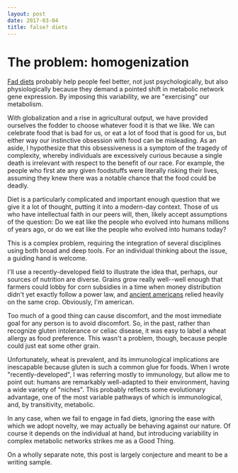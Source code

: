 ```yaml
---
layout: post
date: 2017-03-04
title: false? diets
---
```


# The problem: homogenization

[Fad diets](https://en.wikipedia.org/wiki/Fad_diet) probably help people feel better, not just psychologically, but also physiologically because they demand a pointed shift in metabolic network gene expression. By imposing this variability, we are "exercising" our metabolism.  

With globalization and a rise in agricultural output, we have provided ourselves the fodder to choose whatever food it is that we like. We can celebrate food that is bad for us, or eat a lot of food that is good for us, but either way our instinctive obsession with food can be misleading. As an aside, I hypothesize that this obsessiveness is a symptom of the tragedy of complexity, whereby individuals are excessively curious because a single death is irrelevant with respect to the benefit of our race. For example, the people who first ate any given foodstuffs were literally risking their lives, assuming they knew there was a notable chance that the food could be deadly.

Diet is a particularly complicated and important enough question that we give it a lot of thought, putting it into a modern-day context. Those of us who have intellectual faith in our peers will, then, likely accept assumptions of the question: Do we eat like the people who evolved into humans millions of years ago, or do we eat like the people who evolved into humans today?  

This is a complex problem, requiring the integration of several disciplines using both broad and deep tools. For an individual thinking about the issue, a guiding hand is welcome.  

I'll use a recently-developed field to illustrate the idea that, perhaps, our sources of nutrition are diverse. Grains grow really well--well enough that farmers could lobby for corn subsidies in a time when money distribution didn't yet exactly follow a power law, and [ancient americans](https://en.wikipedia.org/wiki/Agriculture_in_Mesoamerica) relied heavily on the same crop. Obviously, I'm american. 

Too much of a good thing can cause discomfort, and the most immediate goal for any person is to avoid discomfort. So, in the past, rather than recognize gluten intolerance or celiac disease, it was easy to label a wheat allergy as food preference. This wasn't a problem, though, because people could just eat some other grain. 

Unfortunately, wheat is prevalent, and its immunological implications are inescapable because gluten is such a common glue for foods. When I wrote "recently-developed", I was referring mostly to immunology, but allow me to point out: humans are remarkably well-adapted to their environment, having a wide variety of "niches". This probably reflects some evolutionary advantage, one of the most variable pathways of which is immunological, and, by transitivity, metabolic. 

In any case, when we fail to engage in fad diets, ignoring the ease with which we adopt novelty, we may actually be behaving against our nature. Of course it depends on the individual at hand, but introducing variability in complex metabolic networks strikes me as a Good Thing.  

On a wholly separate note, this post is largely conjecture and meant to be a writing sample.
